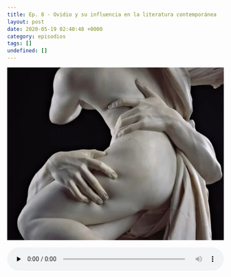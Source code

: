 ```yaml
---
title: Ep. 8 - Ovidio y su influencia en la literatura contemporánea
layout: post
date: 2020-05-19 02:40:48 +0000
category: episodios
tags: []
undefined: []
---
```

![Ovidio](/uploads/ovid.jpg "Ovidio")

<audio id="audio_1" controls="" preload="none" style="width:100%;padding:0;"><source src="/uploads/ovidio.mp3" type="audio/mpeg"></audio>

